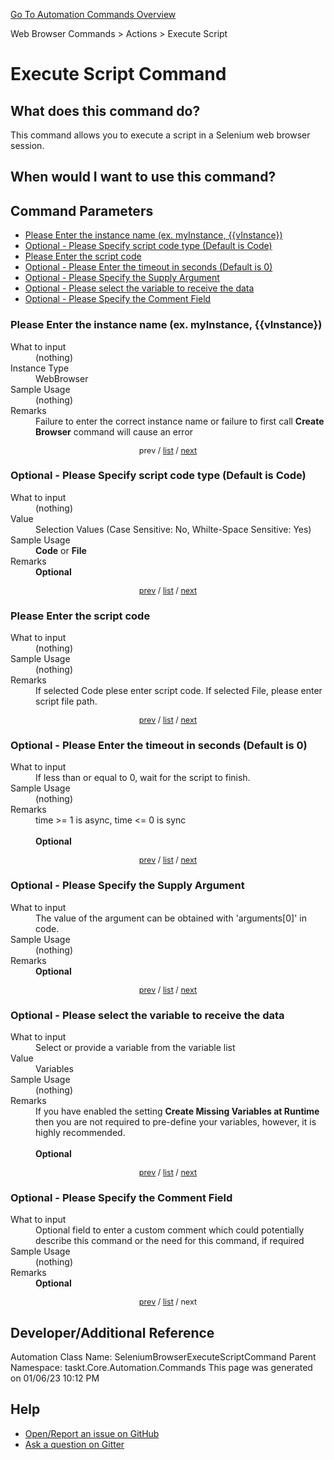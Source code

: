 <!--TITLE: Execute Script Command -->
<!-- SUBTITLE: a command in the Web Browser Commands group. -->
[Go To Automation Commands Overview](/automation-commands.md)


Web Browser Commands &gt; Actions &gt; Execute Script


# Execute Script Command


## What does this command do?
This command allows you to execute a script in a Selenium web browser session.


## When would I want to use this command?



<a id="param_list"></a>
## Command Parameters
- [Please Enter the instance name (ex. myInstance, {{vInstance})](#param_0)
- [Optional - Please Specify script code type (Default is Code)](#param_1)
- [Please Enter the script code](#param_2)
- [Optional - Please Enter the timeout in seconds (Default is 0)](#param_3)
- [Optional - Please Specify the Supply Argument](#param_4)
- [Optional - Please select the variable to receive the data](#param_5)
- [Optional - Please Specify the Comment Field](#param_6)


<a id="param_0"></a>
### Please Enter the instance name (ex. myInstance, {{vInstance})


<dl>
<dt>What to input</dt><dd>(nothing)</dd>
<dt>Instance Type</dt><dd>WebBrowser</dd>
<dt>Sample Usage</dt><dd>(nothing)</dd>
<dt>Remarks</dt><dd>Failure to enter the correct instance name or failure to first call <strong>Create Browser</strong> command will cause an error</dd>
</dl>




<div style="font-size: 90%; text-align: center">


prev / [list](#param_list) / [next](#param_1)


</div>


<a id="param_1"></a>
### Optional - Please Specify script code type (Default is Code)


<dl>
<dt>What to input</dt><dd>(nothing)</dd>
<dt>Value</dt><dd>Selection Values (Case Sensitive: No, Whilte-Space Sensitive: Yes)</dd>
<dt>Sample Usage</dt><dd><strong>Code</strong> or  <strong>File</strong></dd>
<dt>Remarks</dt><dd><strong>Optional</strong><br></dd>
</dl>




<div style="font-size: 90%; text-align: center">


[prev](#param_1) / [list](#param_list) / [next](#param_2)


</div>


<a id="param_2"></a>
### Please Enter the script code


<dl>
<dt>What to input</dt><dd>(nothing)</dd>
<dt>Sample Usage</dt><dd>(nothing)</dd>
<dt>Remarks</dt><dd>If selected Code plese enter script code.
If selected File, please enter script file path.</dd>
</dl>




<div style="font-size: 90%; text-align: center">


[prev](#param_2) / [list](#param_list) / [next](#param_3)


</div>


<a id="param_3"></a>
### Optional - Please Enter the timeout in seconds (Default is 0)


<dl>
<dt>What to input</dt><dd>If less than or equal to 0, wait for the script to finish.</dd>
<dt>Sample Usage</dt><dd>(nothing)</dd>
<dt>Remarks</dt><dd>time &gt;= 1 is async, time &lt;= 0 is sync<br><br>
<strong>Optional</strong><br></dd>
</dl>




<div style="font-size: 90%; text-align: center">


[prev](#param_3) / [list](#param_list) / [next](#param_4)


</div>


<a id="param_4"></a>
### Optional - Please Specify the Supply Argument


<dl>
<dt>What to input</dt><dd>The value of the argument can be obtained with 'arguments[0]' in code.</dd>
<dt>Sample Usage</dt><dd>(nothing)</dd>
<dt>Remarks</dt><dd><strong>Optional</strong><br></dd>
</dl>




<div style="font-size: 90%; text-align: center">


[prev](#param_4) / [list](#param_list) / [next](#param_5)


</div>


<a id="param_5"></a>
### Optional - Please select the variable to receive the data


<dl>
<dt>What to input</dt><dd>Select or provide a variable from the variable list</dd>
<dt>Value</dt><dd>Variables</dd>
<dt>Sample Usage</dt><dd>(nothing)</dd>
<dt>Remarks</dt><dd>If you have enabled the setting <strong>Create Missing Variables at Runtime</strong> then you are not required to pre-define your variables, however, it is highly recommended.<br><br>
<strong>Optional</strong><br></dd>
</dl>




<div style="font-size: 90%; text-align: center">


[prev](#param_5) / [list](#param_list) / [next](#param_6)


</div>


<a id="param_6"></a>
### Optional - Please Specify the Comment Field


<dl>
<dt>What to input</dt><dd>Optional field to enter a custom comment which could potentially describe this command or the need for this command, if required</dd>
<dt>Sample Usage</dt><dd>(nothing)</dd>
<dt>Remarks</dt><dd><strong>Optional</strong><br></dd>
</dl>




<div style="font-size: 90%; text-align: center">


[prev](#param_6) / [list](#param_list) / next


</div>


## Developer/Additional Reference
Automation Class Name: SeleniumBrowserExecuteScriptCommand
Parent Namespace: taskt.Core.Automation.Commands
This page was generated on 01/06/23 10:12 PM


## Help
- [Open/Report an issue on GitHub](https://github.com/rcktrncn/taskt/issues/new)
- [Ask a question on Gitter](https://gitter.im/taskt-rpa/Lobby)
